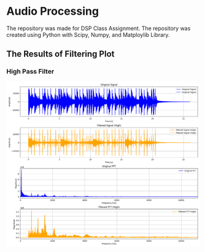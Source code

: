 # Audio Processing

The repository was made for DSP Class Assignment. The repository was created using Python with Scipy, Numpy, and Matploylib Library.

## The Results of Filtering Plot

### High Pass Filter
![High Pass Filter](filtered_plot_islandy.wav_High.png)
